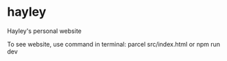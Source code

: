 # hayley

Hayley's personal website

To see website, use command in terminal:
parcel src/index.html
or
npm run dev
